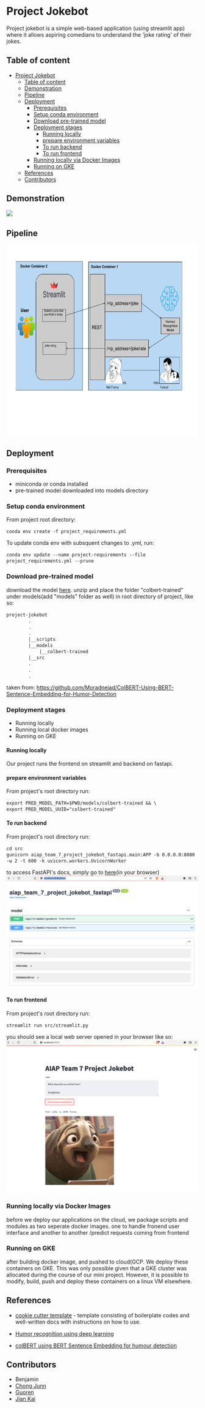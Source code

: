 # Project Jokebot
Project jokebot is a simple web-based application (using streamlit app) where it allows aspiring comedians to understand the 'joke rating' of their jokes.


## Table of content

- [Project Jokebot](#project-jokebot)
  - [Table of content](#table-of-content)
  - [Demonstration](#demonstration)
  - [Pipeline](#pipeline)
  - [Deployment](#deployment)
    - [Prerequisites](#prerequisites)
    - [Setup conda environment](#setup-conda-environment)
    - [Download pre-trained model](#download-pre-trained-model)
    - [Deployment stages](#deployment-stages)
      - [Running locally](#running-locally)
      - [prepare environment variables](#prepare-environment-variables)
      - [To run backend](#to-run-backend)
      - [To run frontend](#to-run-frontend)
    - [Running locally via Docker Images](#running-locally-via-docker-images)
    - [Running on GKE](#running-on-gke)
  - [References](#references)
  - [Contributors](#contributors)

## Demonstration

![](https://j.gifs.com/mqVvKA.gif)

 ## Pipeline

<p align="center">
  <img src='imgs/flowchart_v2.png' width="710" height="500" >
</p>


## Deployment
### Prerequisites
- miniconda or conda installed
- pre-trained model downloaded into models directory

### Setup conda environment
From project root directory:
```
conda env create -f project_requirements.yml
```
To update conda env with subsquent changes to .yml, run:
```
conda env update --name project-requirements --file project_requirements.yml --prune
```

### Download pre-trained model
download the model [here](https://mega.nz/folder/MmB1gIIT#8ilUTK1-BO80aoXxKOIhpg). unzip and place the folder "colbert-trained" under models(add "models" folder as well) in root directory of project, like so:
```
project-jokebot
        .
        .
        .
        |__scripts
        |__models
            |__colbert-trained
        |__src
        .
        .
        .
```

taken from: https://github.com/Moradnejad/ColBERT-Using-BERT-Sentence-Embedding-for-Humor-Detection
### Deployment stages

- Running locally
- Running local docker images
- Running on GKE

#### Running locally
Our project runs the frontend on streamlit and backend on fastapi.

#### prepare environment variables
From project's root directory run:
```
export PRED_MODEL_PATH=$PWD/models/colbert-trained && \
export PRED_MODEL_UUID="colbert-trained"
```

#### To run backend
From project's root directory run:
```
cd src
gunicorn aiap_team_7_project_jokebot_fastapi.main:APP -b 0.0.0.0:8080 -w 2 -t 600 -k uvicorn.workers.UvicornWorker
```
to access FastAPI's docs, simply go to [here](http://localhost:8080/docs)(in your browser)
![](imgs/Screenshot-fastapi.png)

#### To run frontend
From project's root directory run:
```
streamlit run src/streamlit.py             
```
you should see a local web server opened in your browser like so:
![](imgs/Screenshot-streamlit.png)


### Running locally via Docker Images
before we deploy our applications on the cloud, we package scripts and modules as two seperate docker images. one to handle fronend user interface and another to another /predict requests coming from frontend

### Running on GKE
after building docker image, and pushed to cloud(GCP. We deploy these containers on GKE. This was only possible given that a GKE cluster was allocated during the course of our mini project. However, it is possible to modify, build, push and deploy these containers on a linux VM elsewhere.    


## References
-  [cookie cutter template](https://github.com/aimakerspace/ml-project-cookiecutter-gcp/blob/master/README.md) -  template consisting of boilerplate codes and well-written docs with instructions on how to use.

- [Humor recognition using deep learning](https://aclanthology.org/N18-2018.pdf)
- [colBERT using BERT Sentence Embedding for humour detection](https://github.com/Moradnejad/ColBERT-Using-BERT-Sentence-Embedding-for-Humor-Detection) 
## Contributors
- Benjamin
- [Chong Junn](https://github.com/chongjunn-tech)
- [Guoren](https://github.com/nguoren)
- [Jian Kai](https://github.com/jiankaig)


